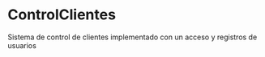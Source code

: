 # ControlClientes
Sistema de control de clientes implementado con un acceso y registros de usuarios
